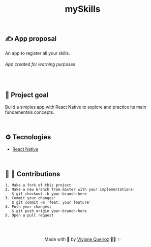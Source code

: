 <meta charset="utf-8">
<h1 align="center"> mySkills </h1>

<br>
<h2> ✍️ App proposal </h2>
An app to register all your skills. 
<br>

<h6> App created for learning purposes </h6>


<br>
<h2> 🎯 Project goal </h2>
    <p>Build a simples app with React Native to explore and practice its main fundamentals concepts.</p>

<br>
<h2> ⚙️ Tecnologies </h2>

  - [React Native](https://reactnative.dev/)


<br>
<h2> 🌱 🌳 Contributions </h2>

    1. Make a fork of this project
    2. Make a new branch from master with your implementations:
       $ git checkout -b your-branch-here
    3. Commit your changes: 
       $ git commit -m 'feat: your feature'
    4. Push your changes:
       $ git push origin your-branch-here
    5. Open a pull request

<br><br>
<p align="center">Made with 💙  by <a target="_blank" href="https://www.linkedin.com/in/vivianedsqueiroz/
">Viviane Queiroz</a> 👩‍💻 ✨
